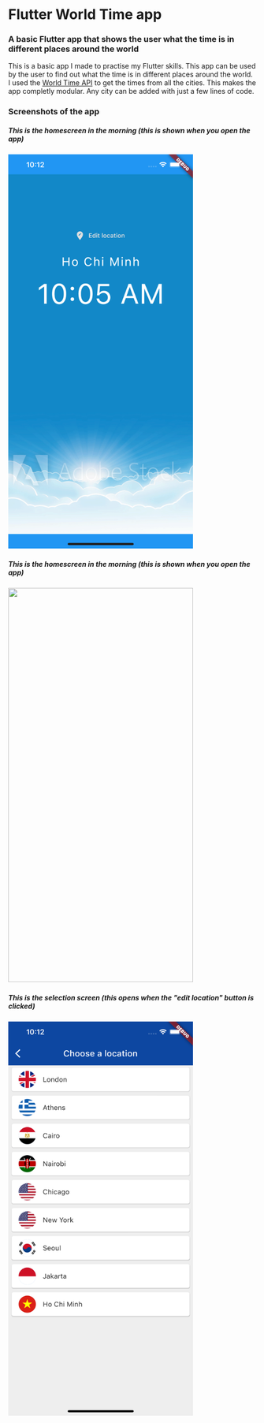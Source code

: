 # Flutter World Time app
### A basic Flutter app that shows the user what the time is in different places around the world
This is a basic app I made to practise my Flutter skills. This app can be used by the user to find out what the time is in different places around the world. I used the [World Time API](http://worldtimeapi.org/timezones) to get the times from all the cities. This makes the app completly modular. Any city can be added with just a few lines of code.

### Screenshots of the app
##### This is the homescreen in the morning (this is shown when you open the app)
<img src="images/vietnam-home.png" width="375" height="800">

##### This is the homescreen in the morning (this is shown when you open the app)
<img src="images/Homescreen_2.jpg" width="375" height="800">

##### This is the selection screen (this opens when the "edit location" button is clicked)
<img src="images/selection-page.png" width="375" height="800">
